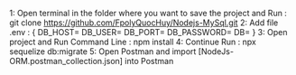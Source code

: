 1: Open terminal in the folder where you want to save the project and Run :  git clone https://github.com/FpolyQuocHuy/Nodejs-MySql.git
2: Add file .env : {
        DB_HOST=
        DB_USER=
        DB_PORT=
        DB_PASSWORD=
        DB=
}
3: Open project and Run Command Line : npm install
4: Continue Run : npx sequelize db:migrate 
5: Open Postman and import [NodeJs-ORM.postman_collection.json] into Postman
